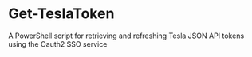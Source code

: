 # Get-TeslaToken
A PowerShell script for retrieving and refreshing Tesla JSON API tokens using the Oauth2 SSO service
